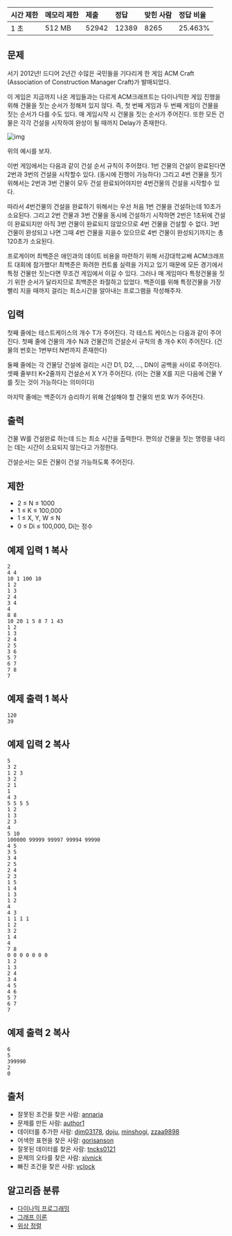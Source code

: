 | 시간 제한 | 메모리 제한 | 제출  | 정답  | 맞힌 사람 | 정답 비율 |
| :-------- | :---------- | :---- | :---- | :-------- | :-------- |
| 1 초      | 512 MB      | 52942 | 12389 | 8265      | 25.463%   |

## 문제

서기 2012년! 드디어 2년간 수많은 국민들을 기다리게 한 게임 ACM Craft (Association of Construction Manager Craft)가 발매되었다.

이 게임은 지금까지 나온 게임들과는 다르게 ACM크래프트는 다이나믹한 게임 진행을 위해 건물을 짓는 순서가 정해져 있지 않다. 즉, 첫 번째 게임과 두 번째 게임이 건물을 짓는 순서가 다를 수도 있다. 매 게임시작 시 건물을 짓는 순서가 주어진다. 또한 모든 건물은 각각 건설을 시작하여 완성이 될 때까지 Delay가 존재한다.

 

![img](https://www.acmicpc.net/upload/201003/star.JPG)

위의 예시를 보자.

이번 게임에서는 다음과 같이 건설 순서 규칙이 주어졌다. 1번 건물의 건설이 완료된다면 2번과 3번의 건설을 시작할수 있다. (동시에 진행이 가능하다) 그리고 4번 건물을 짓기 위해서는 2번과 3번 건물이 모두 건설 완료되어야지만 4번건물의 건설을 시작할수 있다.

따라서 4번건물의 건설을 완료하기 위해서는 우선 처음 1번 건물을 건설하는데 10초가 소요된다. 그리고 2번 건물과 3번 건물을 동시에 건설하기 시작하면 2번은 1초뒤에 건설이 완료되지만 아직 3번 건물이 완료되지 않았으므로 4번 건물을 건설할 수 없다. 3번 건물이 완성되고 나면 그때 4번 건물을 지을수 있으므로 4번 건물이 완성되기까지는 총 120초가 소요된다.

프로게이머 최백준은 애인과의 데이트 비용을 마련하기 위해 서강대학교배 ACM크래프트 대회에 참가했다! 최백준은 화려한 컨트롤 실력을 가지고 있기 때문에 모든 경기에서 특정 건물만 짓는다면 무조건 게임에서 이길 수 있다. 그러나 매 게임마다 특정건물을 짓기 위한 순서가 달라지므로 최백준은 좌절하고 있었다. 백준이를 위해 특정건물을 가장 빨리 지을 때까지 걸리는 최소시간을 알아내는 프로그램을 작성해주자.

## 입력

첫째 줄에는 테스트케이스의 개수 T가 주어진다. 각 테스트 케이스는 다음과 같이 주어진다. 첫째 줄에 건물의 개수 N과 건물간의 건설순서 규칙의 총 개수 K이 주어진다. (건물의 번호는 1번부터 N번까지 존재한다) 

둘째 줄에는 각 건물당 건설에 걸리는 시간 D1, D2, ..., DN이 공백을 사이로 주어진다. 셋째 줄부터 K+2줄까지 건설순서 X Y가 주어진다. (이는 건물 X를 지은 다음에 건물 Y를 짓는 것이 가능하다는 의미이다) 

마지막 줄에는 백준이가 승리하기 위해 건설해야 할 건물의 번호 W가 주어진다.

## 출력

건물 W를 건설완료 하는데 드는 최소 시간을 출력한다. 편의상 건물을 짓는 명령을 내리는 데는 시간이 소요되지 않는다고 가정한다.

건설순서는 모든 건물이 건설 가능하도록 주어진다.

## 제한

- 2 ≤ N ≤ 1000
- 1 ≤ K ≤ 100,000
- 1 ≤ X, Y, W ≤ N
- 0 ≤ Di ≤ 100,000, Di는 정수

## 예제 입력 1 복사

```
2
4 4
10 1 100 10
1 2
1 3
2 4
3 4
4
8 8
10 20 1 5 8 7 1 43
1 2
1 3
2 4
2 5
3 6
5 7
6 7
7 8
7
```

## 예제 출력 1 복사

```
120
39
```

## 예제 입력 2 복사

```
5
3 2
1 2 3
3 2
2 1
1
4 3
5 5 5 5
1 2
1 3
2 3
4
5 10
100000 99999 99997 99994 99990
4 5
3 5
3 4
2 5
2 4
2 3
1 5
1 4
1 3
1 2
4
4 3
1 1 1 1
1 2
3 2
1 4
4
7 8
0 0 0 0 0 0 0
1 2
1 3
2 4
3 4
4 5
4 6
5 7
6 7
7
```

## 예제 출력 2 복사

```
6
5
399990
2
0
```

## 출처

- 잘못된 조건을 찾은 사람: [annaria](https://www.acmicpc.net/user/annaria)
- 문제를 만든 사람: [author1](https://www.acmicpc.net/user/author1)
- 데이터를 추가한 사람: [djm03178](https://www.acmicpc.net/user/djm03178), [doju](https://www.acmicpc.net/user/doju), [minshogi](https://www.acmicpc.net/user/minshogi), [zzaa9898](https://www.acmicpc.net/user/zzaa9898)
- 어색한 표현을 찾은 사람: [gorisanson](https://www.acmicpc.net/user/gorisanson)
- 잘못된 데이터를 찾은 사람: [tncks0121](https://www.acmicpc.net/user/tncks0121)
- 문제의 오타를 찾은 사람: [xivnick](https://www.acmicpc.net/user/xivnick)
- 빠진 조건을 찾은 사람: [yclock](https://www.acmicpc.net/user/yclock)

## 알고리즘 분류

- [다이나믹 프로그래밍](https://www.acmicpc.net/problem/tag/25)
- [그래프 이론](https://www.acmicpc.net/problem/tag/7)
- [위상 정렬](https://www.acmicpc.net/problem/tag/78)